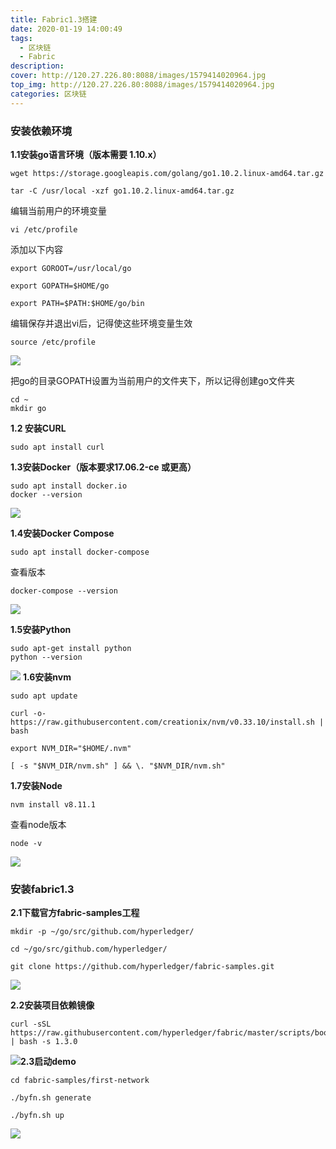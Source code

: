 ```yaml
---
title: Fabric1.3搭建
date: 2020-01-19 14:00:49
tags: 
  - 区块链
  - Fabric
description: 
cover: http://120.27.226.80:8088/images/1579414020964.jpg
top_img: http://120.27.226.80:8088/images/1579414020964.jpg
categories: 区块链
---
```


### 安装依赖环境

**1.1安装go语言环境（版本需要 1.10.x）**

```shell
wget https://storage.googleapis.com/golang/go1.10.2.linux-amd64.tar.gz

tar -C /usr/local -xzf go1.10.2.linux-amd64.tar.gz
```

编辑当前用户的环境变量

```shell
vi /etc/profile
```

添加以下内容

```shell
export GOROOT=/usr/local/go 

export GOPATH=$HOME/go 

export PATH=$PATH:$HOME/go/bin
```

编辑保存并退出vi后，记得使这些环境变量生效

```shell
source /etc/profile
```

![](http://120.27.226.80:8088/images/1579414189811.png)


把go的目录GOPATH设置为当前用户的文件夹下，所以记得创建go文件夹

```shell
cd ~
mkdir go
```

**1.2 安装CURL**

```shell
sudo apt install curl
```

**1.3安装Docker（版本要求17.06.2-ce 或更高）**

```shell
sudo apt install docker.io
docker --version
```

![](http://120.27.226.80:8088/images/1579414342432.png)


**1.4安装Docker Compose**

```shell
sudo apt install docker-compose
```

查看版本

```shell
docker-compose --version
```

![](http://120.27.226.80:8088/images/1579414459997.png)


**1.5安装Python**

```shell
sudo apt-get install python
python --version
```

![](http://120.27.226.80:8088/images/1579414546786.png)
**1.6安装nvm**

```shell
sudo apt update

curl -o- https://raw.githubusercontent.com/creationix/nvm/v0.33.10/install.sh | bash

export NVM_DIR="$HOME/.nvm"

[ -s "$NVM_DIR/nvm.sh" ] && \. "$NVM_DIR/nvm.sh" 
```

**1.7安装Node**

```shell
nvm install v8.11.1
```

查看node版本

```shell
node -v
```

![](http://120.27.226.80:8088/images/1579414634476.png)



### 安装fabric1.3

**2.1下载官方fabric-samples工程**

```shell
mkdir -p ~/go/src/github.com/hyperledger/

cd ~/go/src/github.com/hyperledger/

git clone https://github.com/hyperledger/fabric-samples.git
```

![](http://120.27.226.80:8088/images/1579414753964.png)


**2.2安装项目依赖镜像**

```shell
curl -sSL https://raw.githubusercontent.com/hyperledger/fabric/master/scripts/bootstrap.sh | bash -s 1.3.0
```

![](http://120.27.226.80:8088/images/1579414804210.png)**2.3启动demo**

```shell
cd fabric-samples/first-network

./byfn.sh generate

./byfn.sh up
```

![](http://120.27.226.80:8088/images/1579414874795.png)
